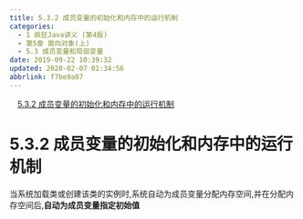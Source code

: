 ```yaml
---
title: 5.3.2 成员变量的初始化和内存中的运行机制
categories: 
  - 1 疯狂Java讲义 (第4版)
  - 第5章 面向对象(上)
  - 5.3 成员变量和局部变量
date: 2019-09-22 10:39:32
updated: 2020-02-07 01:34:56
abbrlink: f7be9a07
---
```

<div id='my_toc'><a href="/JavaReadingNotes/f7be9a07/#5-3-2-成员变量的初始化和内存中的运行机制" class="header_1">5.3.2 成员变量的初始化和内存中的运行机制</a>&nbsp;<br></div>
<style>.header_1{margin-left: 1em;}.header_2{margin-left: 2em;}.header_3{margin-left: 3em;}.header_4{margin-left: 4em;}.header_5{margin-left: 5em;}.header_6{margin-left: 6em;}</style>
<!--more-->
<script>if (navigator.platform.search('arm')==-1){document.getElementById('my_toc').style.display = 'none';}var e,p = document.getElementsByTagName('p');while (p.length>0) {e = p[0];e.parentElement.removeChild(e);}</script>

<!--end-->
<!--SSTStart-->
# 5.3.2 成员变量的初始化和内存中的运行机制 #
当系统加载类或创建该类的实例时,系统自动为成员变量分配内存空间,并在分配内存空间后,**自动为成员变量指定初始值**
<!--SSTStop-->

